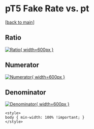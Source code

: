 # pT5 Fake Rate vs. pt

[[back to main](./)]



## Ratio

[![Ratio](../mtv/var/pT5_fakerate_pt.png){ width=600px }](../mtv/var/pT5_fakerate_pt.pdf)

## Numerator

[![Numerator](../mtv/num/pT5_fakerate_pt_num.png){ width=600px }](../mtv/num/pT5_fakerate_pt_num.pdf)

## Denominator

[![Denominator](../mtv/den/pT5_fakerate_pt_den.png){ width=600px }](../mtv/den/pT5_fakerate_pt_den.pdf)


``` {=html}
<style>
body { min-width: 100% !important; }
</style>
```
